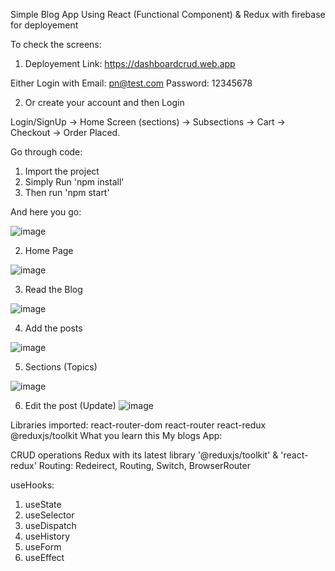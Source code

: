 Simple Blog App Using React (Functional Component) & Redux with firebase for deployement

To check the screens:

1) Deployement Link: https://dashboardcrud.web.app

Either Login with 
Email: pn@test.com 
Password: 12345678

2) Or create your account and then Login

Login/SignUp -> Home Screen (sections) -> Subsections -> Cart -> Checkout -> Order Placed.


Go through code:
1) Import the project
2) Simply Run 'npm install'
3) Then run 'npm start'

And here you go:
 
 ![image](https://user-images.githubusercontent.com/52628281/120896760-7fd7fc80-c640-11eb-9eb6-b5a19e71e143.png)

2) Home Page

![image](https://user-images.githubusercontent.com/52628281/120896800-b1e95e80-c640-11eb-81a7-ad442bd1f951.png)

3) Read the Blog

![image](https://user-images.githubusercontent.com/52628281/120896843-e8bf7480-c640-11eb-82f1-a50b591d5294.png)

4) Add the posts

![image](https://user-images.githubusercontent.com/52628281/120896881-202e2100-c641-11eb-952b-08cb3a2cc989.png)

5) Sections (Topics)

![image](https://user-images.githubusercontent.com/52628281/120896892-32a85a80-c641-11eb-99e4-f7e5125b584a.png)

6) Edit the post (Update)
![image](https://user-images.githubusercontent.com/52628281/120896914-4e136580-c641-11eb-9f73-ba23f339b7f7.png)


Libraries imported:
react-router-dom
react-router
react-redux
@reduxjs/toolkit
What you learn this My blogs App:

CRUD operations
Redux with its latest library '@reduxjs/toolkit' & 'react-redux'
Routing: Redeirect, Routing, Switch, BrowserRouter

useHooks:
1) useState
2) useSelector
3) useDispatch
4) useHistory
5) useForm
6) useEffect
